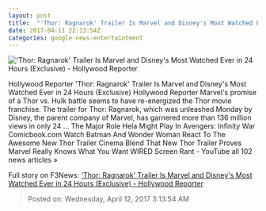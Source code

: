 ```yaml
---
layout: post
title:  "'Thor: Ragnarok' Trailer Is Marvel and Disney's Most Watched Ever in 24 Hours (Exclusive) - Hollywood Reporter"
date: 2017-04-11 22:13:54Z
categories: google-news-entertaintment
---
```


!['Thor: Ragnarok' Trailer Is Marvel and Disney's Most Watched Ever in 24 Hours (Exclusive) - Hollywood Reporter](http://cdn1.thr.com/sites/default/files/2017/04/thor_0.png)

Hollywood Reporter 'Thor: Ragnarok' Trailer Is Marvel and Disney's Most Watched Ever in 24 Hours (Exclusive) Hollywood Reporter Marvel's promise of a Thor vs. Hulk battle seems to have re-energized the Thor movie franchise. The trailer for Thor: Ragnarok, which was unleashed Monday by Disney, the parent company of Marvel, has garnered more than 136 million views in only 24 ... The Major Role Hela Might Play In Avengers: Infinity War Comicbook.com Watch Batman And Wonder Woman React To The Awesome New Thor Trailer Cinema Blend That New Thor Trailer Proves Marvel Really Knows What You Want WIRED Screen Rant - YouTube all 102 news articles »


Full story on F3News: ['Thor: Ragnarok' Trailer Is Marvel and Disney's Most Watched Ever in 24 Hours (Exclusive) - Hollywood Reporter](http://www.f3nws.com/n/xmgpbC)

> Posted on: Wednesday, April 12, 2017 3:13:54 AM
